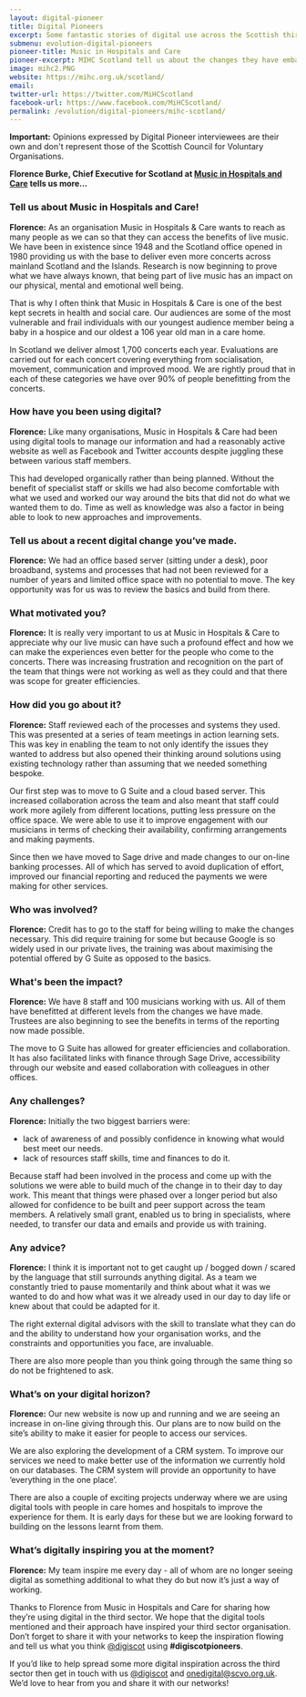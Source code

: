 ```yaml
--- 
layout: digital-pioneer 
title: Digital Pioneers 
excerpt: Some fantastic stories of digital use across the Scottish third sector. Read on to be inspired. 
submenu: evolution-digital-pioneers 
pioneer-title: Music in Hospitals and Care 
pioneer-excerpt: MIHC Scotland tell us about the changes they have embarked upon to bring their organisation's systems & processes up to date.   
image: mihc2.PNG 
website: https://mihc.org.uk/scotland/ 
email: 
twitter-url: https://twitter.com/MiHCScotland 
facebook-url: https://www.facebook.com/MiHCScotland/
permalink: /evolution/digital-pioneers/mihc-scotland/  
--- 
```

  
**Important:** Opinions expressed by Digital Pioneer interviewees are their own and don't represent those of the Scottish Council for Voluntary Organisations. 
  
**Florence Burke, Chief Executive for Scotland at <a target='_blank' href="https://mihc.org.uk/scotland/ ">Music in Hospitals and Care</a> tells us more...**

### Tell us about Music in Hospitals and Care!  
  
**Florence:** As an organisation Music in Hospitals & Care wants to reach as many people as we can so that they can access the benefits of live music. We have been in existence since 1948 and the Scotland office opened in 1980 providing us with the base to deliver even more concerts across mainland Scotland and the Islands. Research is now beginning to prove what we have always known, that being part of live music has an impact on our physical, mental and emotional well being.

That is why I often think that Music in Hospitals & Care is one of the best kept secrets in health and social care. Our audiences are some of the most vulnerable and frail individuals with our youngest audience member being a baby in a hospice and our oldest a 106 year old man in a care home.

In Scotland we deliver almost 1,700 concerts each year.  Evaluations are carried out for each concert covering everything from socialisation, movement, communication and improved mood. We are rightly proud that in each of these categories we have over 90% of people benefitting from the concerts.

### How have you been using digital? 
  
**Florence:** Like many organisations, Music in Hospitals & Care had been using digital tools to manage our information and had a reasonably active website as well as Facebook and Twitter accounts despite juggling these between various staff members.

This had developed organically rather than being planned. Without the benefit of specialist staff or skills we had also become comfortable with what we used and worked our way around the bits that did not do what we wanted them to do. Time as well as knowledge was also a factor in being able to look to new approaches and improvements.

### Tell us about a recent digital change you’ve made. 
  
**Florence:** We had an office based server (sitting under a desk), poor broadband, systems and processes that had not been reviewed for a number of years and limited office space with no potential to move. The key opportunity was for us was to review the basics and build from there.

### What motivated you? 
  
**Florence:** It is really very important to us at Music in Hospitals & Care to appreciate why our live music can have such a profound effect and how we can make the experiences even better for the people who come to the concerts. There was increasing frustration and recognition on the part of the team that things were not working as well as they could and that there was scope for greater efficiencies. 

### How did you go about it? 
  
**Florence:** Staff reviewed each of the processes and systems they used. This was presented at a series of team meetings in action learning sets. This was key in enabling the team to not only identify the issues they wanted to address but also opened their thinking around solutions using existing technology rather than assuming that we needed something bespoke.

Our first step was to move to G Suite and a cloud based server. This increased collaboration across the team and also meant that staff could work more agilely from different locations, putting less pressure on the office space. We were able to use it to improve engagement with our musicians in terms of checking their availability, confirming arrangements and making payments.

Since then we have moved to Sage drive and made changes to our on-line banking processes. All of which has served to avoid duplication of effort, improved our financial reporting and reduced the payments we were making for other services.

### Who was involved? 

**Florence:** Credit has to go to the staff for being willing to make the changes necessary. This did require training for some but because Google is so widely used in our private lives, the training was about maximising the potential offered by G Suite as opposed to the basics. 

### What's been the impact? 
  
**Florence:** We have 8 staff and 100 musicians working with us. All of them have benefitted at different levels from the changes we have made. Trustees are also beginning to see the benefits in terms of the reporting now made possible.

The move to G Suite has allowed for greater efficiencies and collaboration. It has also facilitated links with finance through Sage Drive, accessibility through our website and eased collaboration with colleagues in other offices.

### Any challenges? 
  
**Florence:** Initially the two biggest barriers were:
<ul class="browser-default">
<li>lack of awareness of and possibly confidence in knowing what would best meet our needs.</li>
<li>lack of resources staff skills, time and finances to do it.</li>
</ul>

Because staff had been involved in the process and come up with the solutions we were able to build much of the change in to their day to day work. This meant that things were phased over a longer period but also allowed for confidence to be built and peer support across the team members. A relatively small grant, enabled us to bring in specialists, where needed, to transfer our data and emails and provide us with training.

### Any advice? 
  
**Florence:** I think it is important not to get caught up / bogged down / scared by the language that still surrounds anything digital. As a team we constantly tried to pause momentarily and think about what it was we wanted to do and how what was it we already used in our day to day life or knew about that could be adapted for it.

The right external digital advisors with the skill to translate what they can do and the ability to understand how your organisation works, and the constraints and opportunities you face, are invaluable.

There are also more people than you think going through the same thing so do not be frightened to ask.

### What’s on your digital horizon? 
  
**Florence:** Our new website is now up and running and we are seeing an increase in on-line giving through this. Our plans are to now build on the site’s ability to make it easier for people to access our services.

We are also exploring the development of a CRM system. To improve our services we need to make better use of the information we currently hold on our databases. The CRM system will provide an opportunity to have ‘everything in the one place’.

There are also a couple of exciting projects underway where we are using digital tools with people in care homes and hospitals to improve the experience for them. It is early days for these but we are looking forward to building on the lessons learnt from them.

### What’s digitally inspiring you at the moment? 

**Florence:** My team inspire me every day - all of whom are no longer seeing digital as something additional to what they do but now it’s just a way of working.

Thanks to Florence from Music in Hospitals and Care for sharing how they’re using digital in the third sector. We hope that the digital tools mentioned and their approach have inspired your third sector organisation. Don’t forget to share it with your networks to keep the inspiration flowing and tell us what you think  <a href="https://twitter.com/digiscot?ref_src=twsrc%5Egoogle%7Ctwcamp%5Eserp%7Ctwgr%5Eauthor" target="_blank">@digiscot</a> using **#digiscotpioneers**. 
  
If you’d like to help spread some more digital inspiration across the third sector then get in touch with us <a href="https://twitter.com/digiscot?ref_src=twsrc%5Egoogle%7Ctwcamp%5Eserp%7Ctwgr%5Eauthor" target="_blank">@digiscot</a> and <a href="mailto:onedigital@scvo.org.uk">onedigital@scvo.org.uk</a>.  We’d love to hear from you and share it with our networks! 
  

